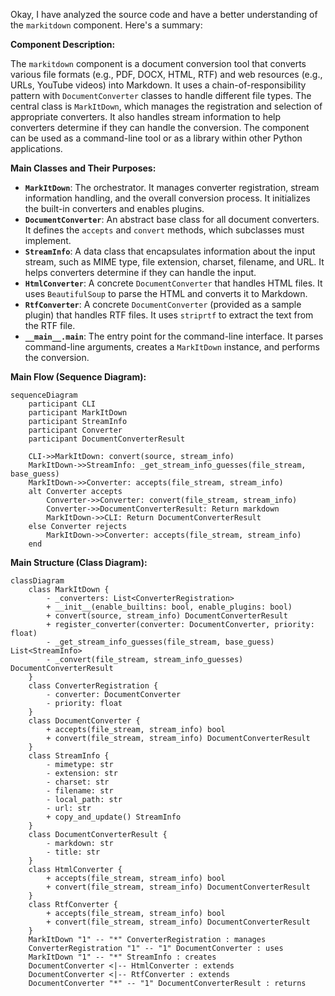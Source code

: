 Okay, I have analyzed the source code and have a better understanding of the `markitdown` component. Here's a summary:

**Component Description:**

The `markitdown` component is a document conversion tool that converts various file formats (e.g., PDF, DOCX, HTML, RTF) and web resources (e.g., URLs, YouTube videos) into Markdown. It uses a chain-of-responsibility pattern with `DocumentConverter` classes to handle different file types. The central class is `MarkItDown`, which manages the registration and selection of appropriate converters. It also handles stream information to help converters determine if they can handle the conversion. The component can be used as a command-line tool or as a library within other Python applications.

**Main Classes and Their Purposes:**

*   **`MarkItDown`**: The orchestrator. It manages converter registration, stream information handling, and the overall conversion process. It initializes the built-in converters and enables plugins.
*   **`DocumentConverter`**: An abstract base class for all document converters. It defines the `accepts` and `convert` methods, which subclasses must implement.
*   **`StreamInfo`**: A data class that encapsulates information about the input stream, such as MIME type, file extension, charset, filename, and URL. It helps converters determine if they can handle the input.
*   **`HtmlConverter`**: A concrete `DocumentConverter` that handles HTML files. It uses `BeautifulSoup` to parse the HTML and converts it to Markdown.
*   **`RtfConverter`**: A concrete `DocumentConverter` (provided as a sample plugin) that handles RTF files. It uses `striprtf` to extract the text from the RTF file.
*   **`__main__.main`**: The entry point for the command-line interface. It parses command-line arguments, creates a `MarkItDown` instance, and performs the conversion.

**Main Flow (Sequence Diagram):**

```mermaid
sequenceDiagram
    participant CLI
    participant MarkItDown
    participant StreamInfo
    participant Converter
    participant DocumentConverterResult

    CLI->>MarkItDown: convert(source, stream_info)
    MarkItDown->>StreamInfo: _get_stream_info_guesses(file_stream, base_guess)
    MarkItDown->>Converter: accepts(file_stream, stream_info)
    alt Converter accepts
        Converter->>Converter: convert(file_stream, stream_info)
        Converter->>DocumentConverterResult: Return markdown
        MarkItDown->>CLI: Return DocumentConverterResult
    else Converter rejects
        MarkItDown->>Converter: accepts(file_stream, stream_info)
    end
```

**Main Structure (Class Diagram):**

```mermaid
classDiagram
    class MarkItDown {
        - _converters: List<ConverterRegistration>
        + __init__(enable_builtins: bool, enable_plugins: bool)
        + convert(source, stream_info) DocumentConverterResult
        + register_converter(converter: DocumentConverter, priority: float)
        - _get_stream_info_guesses(file_stream, base_guess) List<StreamInfo>
        - _convert(file_stream, stream_info_guesses) DocumentConverterResult
    }
    class ConverterRegistration {
        - converter: DocumentConverter
        - priority: float
    }
    class DocumentConverter {
        + accepts(file_stream, stream_info) bool
        + convert(file_stream, stream_info) DocumentConverterResult
    }
    class StreamInfo {
        - mimetype: str
        - extension: str
        - charset: str
        - filename: str
        - local_path: str
        - url: str
        + copy_and_update() StreamInfo
    }
    class DocumentConverterResult {
        - markdown: str
        - title: str
    }
    class HtmlConverter {
        + accepts(file_stream, stream_info) bool
        + convert(file_stream, stream_info) DocumentConverterResult
    }
    class RtfConverter {
        + accepts(file_stream, stream_info) bool
        + convert(file_stream, stream_info) DocumentConverterResult
    }
    MarkItDown "1" -- "*" ConverterRegistration : manages
    ConverterRegistration "1" -- "1" DocumentConverter : uses
    MarkItDown "1" -- "*" StreamInfo : creates
    DocumentConverter <|-- HtmlConverter : extends
    DocumentConverter <|-- RtfConverter : extends
    DocumentConverter "*" -- "1" DocumentConverterResult : returns
```